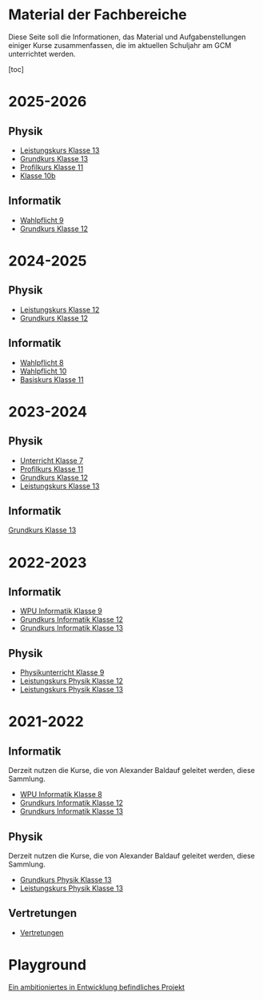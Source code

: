 Material der Fachbereiche
=========================

Diese Seite soll die Informationen, das Material und Aufgabenstellungen einiger Kurse zusammenfassen, die im aktuellen Schuljahr am GCM unterrichtet werden.

[toc]

# 2025-2026

## Physik

* [Leistungskurs Klasse 13](2026/physik/lk13/)
* [Grundkurs Klasse 13](2026/physik/gk13/)
* [Profilkurs Klasse 11](2026/physik/pk11/)
* [Klasse 10b](2026/physik/10b/)

## Informatik

* [Wahlpflicht 9](2026/informatik/wpu9/)
* [Grundkurs Klasse 12](2026/informatik/gk12/)

# 2024-2025

## Physik

* [Leistungskurs Klasse 12](2025/physik/lk12/)
* [Grundkurs Klasse 12](2025/physik/gk12/)

## Informatik

* [Wahlpflicht 8](2025/informatik/wpu8/)
* [Wahlpflicht 10](2025/informatik/wpu10/)
* [Basiskurs Klasse 11](2025/informatik/bk11/)


# 2023-2024

## Physik

* [Unterricht Klasse 7](2024/physik/7/)
* [Profilkurs Klasse 11](2024/physik/pk11/)
* [Grundkurs Klasse 12](2024/physik/gk12/)
* [Leistungskurs Klasse 13](2024/physik/lk13/)

## Informatik

[Grundkurs Klasse 13](2024/informatik/gk13/)

# 2022-2023

## Informatik

* [WPU Informatik Klasse 9](2023/informatik/wpu9/)
* [Grundkurs Informatik Klasse 12](2023/informatik/gk12/)
* [Grundkurs Informatik Klasse 13](2023/informatik/gk13/)

## Physik

* [Physikunterricht Klasse 9](2023/physik/ph9/)
* [Leistungskurs Physik Klasse 12](2023/physik/lk12/)
* [Leistungskurs Physik Klasse 13](2023/physik/lk13/)

# 2021-2022

## Informatik

Derzeit nutzen die Kurse, die von Alexander Baldauf geleitet werden, diese Sammlung.

* [WPU Informatik Klasse 8](2022/informatik/wpu8/)
* [Grundkurs Informatik Klasse 12](2022/informatik/gk12/)
* [Grundkurs Informatik Klasse 13](2022/informatik/gk13/)

## Physik

Derzeit nutzen die Kurse, die von Alexander Baldauf geleitet werden, diese Sammlung.

* [Grundkurs Physik Klasse 13](2022/physik/gk13/)
* [Leistungskurs Physik Klasse 13](2022/physik/lk13/)

## Vertretungen

* [Vertretungen](2022/vertretungen/)


# Playground

[Ein ambitioniertes in Entwicklung befindliches Projekt](https://gruener-campus-malchow.github.io/fbi/playground.html)
